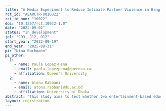 ```yaml
---
title: "A Media Experiment to Reduce Intimate Partner Violence in Bangladesh"
rct_id: "AEARCTR-0010022"
rct_id_num: "10022"
doi: "10.1257/rct.10022-1.0"
date: "2022-09-02"
status: "in_development"
jel: "C93, J12, O12"
start_year: "2022-09-19"
end_year: "2025-08-31"
pi: "Nina Buchmann"
pi_other:
  1:
    - name: Paula Lopez-Pena
    - email: paula.lopezpena@queensu.ca
    - affiliation: Queen's University
  2:
    - name: Atonu Rabbani
    - email: atonu.rabbani@du.ac.bd
    - affiliation: University of Dhaka
abstract: "This study aims to test whether two entertainment-based educational campaigns can: i) change social norms around the acceptability of Intimate Partner Violence (IPV) as a tool to control behaviors that are seen as undesirable (“norms campaign”); and ii) increase men’s resilience to acute stressors that may trigger violent impulses ("resilience campaign"). We expose participants to one of three versions of the same soap opera: norms campaign, resilience campaign, and placebo campaign. We further randomize whether participants are exposed to the norms or placebo campaigns privately, on a small electronic device, or publicly, in a community setting. We test: i) whether a media campaign designed to reduce the acceptability of violence reduces the prevalence of IPV (norms versus placebo); ii) whether teaching coping skills reduces the incidence of hot state violence (resilience versus placebo) and iii) whether the effects are stronger when changing beliefs about others’ beliefs about the acceptability of IPV (norms public-norms private vs placebo public-placebo private). "
layout: registration
---
```


